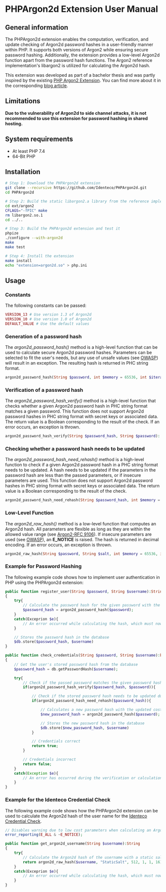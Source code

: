 # PHPArgon2d Extension User Manual

## General information

The PHPArgon2d extension enables the computation, verification, and update checking of Argon2d password hashes in a user-friendly manner within PHP.
It supports both versions of Argon2 while ensuring secure password hashing.
Additionally, the extension provides a low-level Argon2d function apart from the password hash functions. 
The Argon2 reference implementation's libargon2 is utilized for calculating the Argon2d hash.

This extension was developed as part of a bachelor thesis and was partly inspired by the existing [PHP Argon2 Extension](https://github.com/charlesportwoodii/php-argon2-ext).
You can find more about it in the corresponding [blog article](https://identeco.de/blog/protection-against-identity-theft-through-the-extension-of-php-with-argon2d/).

## Limitations

**Due to the vulnerability of Argon2d to side channel attacks, it is not recommended to use this extension for password hashing in shared hosting.**

## System requirements

- At least PHP 7.4
- 64-Bit PHP


## Installation

```bash
# Step 1: Download the PHPArgon2d extension
git clone --recursive https://github.com/Identeco/PHPArgon2d.git
cd PHPArgon2d

# Step 2: Build the static libargon2.a library from the reference implementation 
cd ext/argon2
CFLAGS="-fPIC" make
rm libargon2.so.1
cd ../..

# Step 3: Build the PHPArgon2d extension and test it
phpize
./configure --with-argon2d
make
make test

# Step 4: Install the extension
make install
echo "extension=argon2d.so" > php.ini
```

## Usage

### Constants
The following constants can be passed:

```php
VERSION_13 # Use version 1.3 of Argon2d
VERSION_10 # Use version 1.0 of Argon2d
DEFAULT_VALUE # Use the default values 
```

### Generation of a password hash

The *argon2d_password_hash()* method is a high-level function that can be used to calculate secure Argon2d password hashes. 
Parameters can be selected to fit the user's needs, but any use of unsafe values (see [OWASP](https://cheatsheetseries.owasp.org/cheatsheets/Password_Storage_Cheat_Sheet.html)) will result in an exception.
The resulting hash is returned in PHC string format.

```php
argon2d_password_hash(String $password, int $memory = 65536, int $iterations = 3, int $parallelism = 4, int $version = 0x13): String
```

### Verification of a password hash

The *argon2d_password_hash_verify()* method is a high-level function that checks whether a given Argon2d password hash in PHC string format matches a given password. 
This function does not support Argon2d password hashes in PHC string format with secret keys or associated data. 
The return value is a Boolean corresponding to the result of the check.
If an error occurs, an exception is thrown.

```php
argon2d_password_hash_verify(String $password_hash, String $password): Bool
```

### Checking whether a password hash needs to be updated

The *argon2d_password_hash_need_rehash()* method is a high-level function to check if a given Argon2d password hash in a PHC string format needs to be updated. 
A hash needs to be updated if the parameters in the password hash are less than the passed parameters, or if insecure parameters are used. 
This function does not support Argon2d password hashes in PHC string format with secret keys or associated data. 
The return value is a Boolean corresponding to the result of the check.


```php
argon2d_password_hash_need_rehash(String $password_hash, int $memory = 65536, int $iterations = 3, int $parallelism = 4, int $version = 0x13): Bool
```

### Low-Level Function 
The *argon2d_raw_hash()* method is a low-level function that computes an Argon2d hash. 
All parameters are flexible as long as they are within the allowed value range (see [Argon2-RFC 9106](https://dl.acm.org/doi/pdf/10.17487/RFC9106)). 
If insecure parameters are used (see [OWASP](https://cheatsheetseries.owasp.org/cheatsheets/Password_Storage_Cheat_Sheet.html)), an **E_NOTICE** is raised.
The hash is returned in decimal encoding.
If an error occurs, an exception is thrown.

```php
argon2d_raw_hash(String $password, String $salt, int $memory = 65536, int $iterations = 3,  int $parallelism = 4, int $tag_length = 32, int $version = 0x13, String $secret_key = NULL, String $assoziated_data): String
```

### Example for Password Hashing 
The following example code shows how to implement user authentication in PHP using the PHPArgon2d extension:

```php
public function register_user(String $password, String $username):String
{
    try{
        // Calculate the password hash for the given password with the default cost parameters 
        $password_hash = argon2d_password_hash($password);
    }
    catch(Exceprion $e){
        // An error occurred while calculating the hash, which must now be handled
    }

    // Stores the password hash in the database
    $db.store($password_hash, $username)
}
```

```php
public function check_credentials(String $password, String $username):bool
{
    // Get the user's stored password hash from the database
    $password_hash = db.getPasswordHash($username);

    try{
        // Check if the passed password matches the given password hash
        if(argon2d_password_hash_verify($password_hash, $password)){

            // Check if the stored password hash needs to be updated due to updated cost parameters 
            if(argon2d_password_hash_need_rehash($password_hash)){

                // Calculates a new password hash with the updated cost parameters 
                $new_password_hash = argon2d_password_hash($password);

                // Stores the new password hash in the database
                $db.store($new_password_hash, $username)
            }

            // Credentials correct 
            return true;
        }

        // Credentials incorrect
        return false;
    }
    catch(Exception $e){
        // An error has occurred during the verification or calculation of the hash, which must now be handled
    }
}
```

### Example for the Identeco Credential Check  
The following example code shows how the PHPArgon2d extension can be used to calculate the Argon2d hash of the user name for the [Identeco Credential Check](https://identeco.de/de/products/credential-check/).

```php
// Disables warning due to low cost parameters when calculating an Argon2d hash
error_reporting(E_ALL & ~E_NOTICE);

public function get_argon2d_username(String $username):String
{
    try{
        // Calculate the Argon2d hash of the username with a static salt and given cost parameters 
        return argon2d_raw_hash($username, "StaticSalt", 512, 1, 1, 16);
    }
    catch(Exceprion $e){
        // An error occurred while calculating the hash, which must now be handled
    }
}
```

